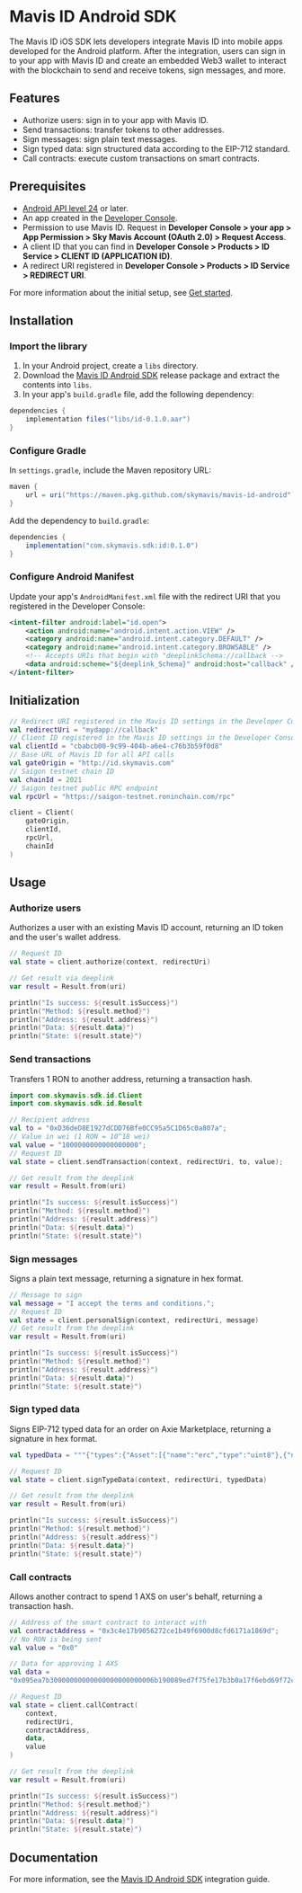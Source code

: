 # Mavis ID Android SDK

The Mavis ID iOS SDK lets developers integrate Mavis ID into mobile apps developed for the Android platform. After the integration, users can sign in to your app with Mavis ID and create an embedded Web3 wallet to interact with the blockchain to send and receive tokens, sign messages, and more.

## Features

* Authorize users: sign in to your app with Mavis ID.
* Send transactions: transfer tokens to other addresses.
* Sign messages: sign plain text messages.
* Sign typed data: sign structured data according to the EIP-712 standard.
* Call contracts: execute custom transactions on smart contracts.

## Prerequisites

* [Android API level 24](https://developer.android.com/about/versions/nougat) or later.
* An app created in the [Developer Console](https://developers.skymavis.com/console/applications/).
* Permission to use Mavis ID. Request in **Developer Console > your app > App Permission > Sky Mavis Account (OAuth 2.0) > Request Access**.
* A client ID that you can find in **Developer Console > Products > ID Service > CLIENT ID (APPLICATION ID)**.
* A redirect URI registered in **Developer Console > Products > ID Service > REDIRECT URI**.

For more information about the initial setup, see [Get started](https://docs.skymavis.com/mavis/mavis-id/guides/get-started).

## Installation

### Import the library

1. In your Android project, create a `libs` directory.
2. Download the [Mavis ID Android SDK](https://github.com/skymavis/mavis-id-android/releases) release package and extract the contents into `libs`.
3. In your app's `build.gradle` file, add the following dependency:

```gradle
dependencies {
    implementation files("libs/id-0.1.0.aar")
}
```

### Configure Gradle

In `settings.gradle`, include the Maven repository URL:

```gradle
maven {
    url = uri("https://maven.pkg.github.com/skymavis/mavis-id-android")
}
```

Add the dependency to `build.gradle`:

```gradle
dependencies {
    implementation("com.skymavis.sdk:id:0.1.0")
}
```

### Configure Android Manifest

Update your app's `AndroidManifest.xml` file with the redirect URI that you registered in the Developer Console:

```xml
<intent-filter android:label="id.open">
    <action android:name="android.intent.action.VIEW" />
    <category android:name="android.intent.category.DEFAULT" />
    <category android:name="android.intent.category.BROWSABLE" />
    <!-- Accepts URIs that begin with "deeplinkSchema://callback -->
    <data android:scheme="${deeplink_Schema}" android:host="callback" />
</intent-filter>
```

## Initialization

```kotlin
// Redirect URI registered in the Mavis ID settings in the Developer Console
val redirectUri = "mydapp://callback"
// Client ID registered in the Mavis ID settings in the Developer Console
val clientId = "cbabcb00-9c99-404b-a6e4-c76b3b59f0d8"
// Base URL of Mavis ID for all API calls
val gateOrigin = "http://id.skymavis.com"
// Saigon testnet chain ID
val chainId = 2021
// Saigon testnet public RPC endpoint 
val rpcUrl = "https://saigon-testnet.roninchain.com/rpc"

client = Client(
    gateOrigin,
    clientId,
    rpcUrl,
    chainId
)
```

## Usage

### Authorize users

Authorizes a user with an existing Mavis ID account, returning an ID token and the user's wallet address.

```kotlin
// Request ID
val state = client.authorize(context, redirectUri)

// Get result via deeplink
var result = Result.from(uri)

println("Is success: ${result.isSuccess}")
println("Method: ${result.method}")
println("Address: ${result.address}")
println("Data: ${result.data}")
println("State: ${result.state}")
```

### Send transactions

Transfers 1 RON to another address, returning a transaction hash.

```kotlin
import com.skymavis.sdk.id.Client
import com.skymavis.sdk.id.Result

// Recipient address
val to = "0xD36deD8E1927dCDD76Bfe0CC95a5C1D65c0a807a";
// Value in wei (1 RON = 10^18 wei)
val value = "1000000000000000000";
// Request ID
val state = client.sendTransaction(context, redirectUri, to, value);

// Get result from the deeplink
var result = Result.from(uri)

println("Is success: ${result.isSuccess}")
println("Method: ${result.method}")
println("Address: ${result.address}")
println("Data: ${result.data}")
println("State: ${result.state}")
```

### Sign messages

Signs a plain text message, returning a signature in hex format.

```kotlin
// Message to sign
val message = "I accept the terms and conditions.";
// Request ID
val state = client.personalSign(context, redirectUri, message)
// Get result from the deeplink
var result = Result.from(uri)

println("Is success: ${result.isSuccess}")
println("Method: ${result.method}")
println("Address: ${result.address}")
println("Data: ${result.data}")
println("State: ${result.state}")
```

### Sign typed data

Signs EIP-712 typed data for an order on Axie Marketplace, returning a signature in hex format.

```kotlin
val typedData = """{"types":{"Asset":[{"name":"erc","type":"uint8"},{"name":"addr","type":"address"},{"name":"id","type":"uint256"},{"name":"quantity","type":"uint256"}],"Order":[{"name":"maker","type":"address"},{"name":"kind","type":"uint8"},{"name":"assets","type":"Asset[]"},{"name":"expiredAt","type":"uint256"},{"name":"paymentToken","type":"address"},{"name":"startedAt","type":"uint256"},{"name":"basePrice","type":"uint256"},{"name":"endedAt","type":"uint256"},{"name":"endedPrice","type":"uint256"},{"name":"expectedState","type":"uint256"},{"name":"nonce","type":"uint256"},{"name":"marketFeePercentage","type":"uint256"}],"EIP712Domain":[{"name":"name","type":"string"},{"name":"version","type":"string"},{"name":"chainId","type":"uint256"},{"name":"verifyingContract","type":"address"}]},"domain":{"name":"MarketGateway","version":"1","chainId":2021,"verifyingContract":"0xfff9ce5f71ca6178d3beecedb61e7eff1602950e"},"primaryType":"Order","message":{"maker":"0xd761024b4ef3336becd6e802884d0b986c29b35a","kind":"1","assets":[{"erc":"1","addr":"0x32950db2a7164ae833121501c797d79e7b79d74c","id":"2730069","quantity":"0"}],"expiredAt":"1721709637","paymentToken":"0xc99a6a985ed2cac1ef41640596c5a5f9f4e19ef5","startedAt":"1705984837","basePrice":"500000000000000000","endedAt":"0","endedPrice":"0","expectedState":"0","nonce":"0","marketFeePercentage":"425"}}""";

// Request ID
val state = client.signTypeData(context, redirectUri, typedData)

// Get result from the deeplink
var result = Result.from(uri)

println("Is success: ${result.isSuccess}")
println("Method: ${result.method}")
println("Address: ${result.address}")
println("Data: ${result.data}")
println("State: ${result.state}")
```

### Call contracts

Allows another contract to spend 1 AXS on user's behalf, returning a transaction hash.

```kotlin
// Address of the smart contract to interact with
val contractAddress = "0x3c4e17b9056272ce1b49f6900d8cfd6171a1869d";
// No RON is being sent
val value = "0x0"

// Data for approving 1 AXS
val data =
"0x095ea7b30000000000000000000000006b190089ed7f75fe17b3b0a17f6ebd69f72c3f630000000000000000000000000000000000000000000000000de0b6b3a7640000";

// Request ID
val state = client.callContract(
    context,
    redirectUri,
    contractAddress,
    data,
    value
)

// Get result from the deeplink
var result = Result.from(uri)

println("Is success: ${result.isSuccess}")
println("Method: ${result.method}")
println("Address: ${result.address}")
println("Data: ${result.data}")
println("State: ${result.state}")
```

## Documentation

For more information, see the [Mavis ID Android SDK](https://docs.skymavis.com/mavis/mavis-id/guides/android-sdk) integration guide.
